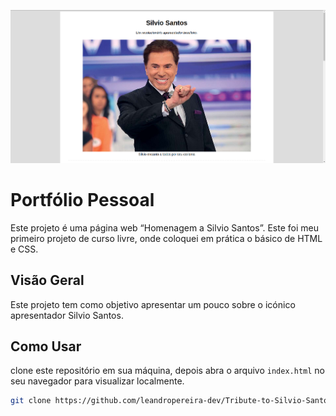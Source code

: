 ![Captura de Tela do Meu Site](img/print.png)
# Portfólio Pessoal
Este projeto é uma página web “Homenagem a Silvio Santos”. Este foi meu primeiro projeto de curso livre, onde coloquei em prática o básico de HTML e CSS.

## Visão Geral

Este projeto tem como objetivo apresentar um pouco sobre o icónico apresentador Silvio Santos.

## Como Usar

clone este repositório em sua máquina, depois abra o arquivo `index.html` no seu navegador para visualizar localmente.

```bash
git clone https://github.com/leandropereira-dev/Tribute-to-Silvio-Santos.git
